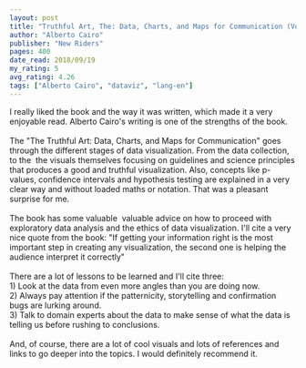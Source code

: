 ```yaml
---
layout: post
title: "Truthful Art, The: Data, Charts, and Maps for Communication (Voices That Matter)"
author: "Alberto Cairo"
publisher: "New Riders"
pages: 400
date_read: 2018/09/19
my_rating: 5
avg_rating: 4.26
tags: ["Alberto Cairo", "dataviz", "lang-en"]
---
```


I really liked the book and the way it was written, which made it a very enjoyable read. Alberto  Cairo's writing is one of the strengths of the book.<br/><br/>The "The Truthful Art: Data, Charts, and Maps for Communication" goes through the different stages of data visualization. From the data collection, to the  the visuals themselves focusing on guidelines and science principles that produces a good and truthful visualization. Also, concepts like p-values, confidence intervals and hypothesis testing are explained in a very clear way and without loaded maths or notation. That was a pleasant surprise for me. <br/><br/>The book has some valuable  valuable advice on how to proceed with exploratory data analysis and the ethics of data visualization. I'll cite a very nice quote from the book: "If getting your information right is the most important step in creating any visualization, the second one is helping the audience interpret it correctly"<br/><br/>There are a lot of lessons to be learned and I'll cite three: <br/>1) Look at the data from even more angles than you are doing now. <br/>2) Always pay attention if the patternicity, storytelling and confirmation bugs are lurking around.<br/>3) Talk to domain experts about the data to make sense of what the data is telling us before rushing to conclusions.<br/><br/>And, of course, there are a lot of cool visuals and lots of references and links to go deeper into the topics. I would definitely recommend it.

